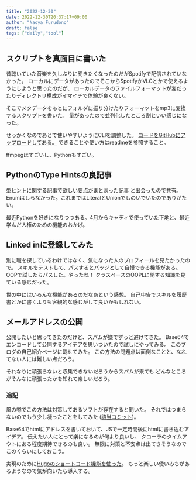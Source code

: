 ```yaml
---
title: "2022-12-30"
date: 2022-12-30T20:37:17+09:00
author: "Naoya Furudono"
draft: false
tags: ["daily","tool"]
---
```


## スクリプトを真面目に書いた

昔聴いていた音楽を久しぶりに聞きたくなったのだがSpotifyで配信されていなかった。
ローカルにデータがあったのでそこからSpotifyかVLCとかで使えるようにしようと思ったのだが、
ローカルデータのファイルフォーマットが変だったりディレクトリ構成がイマイチで体験が良くない。

そこでメタデータをもとにフォルダに振り分けたりフォーマットをmp3に変換するスクリプトを書いた。
量があったので並列化したところ割といい感じになった。

せっかくなのであとで使いやすいようにCLIを調整した。
[コードをGitHubにアップロードしてある。](https://github.com/naoyafurudono/tools/tree/main/structure-music-files)
できることや使い方はreadmeを参照すること。

ffmpegはすごいし、Pythonもすごい。

## PythonのType Hintsの良記事

[型ヒントに関する記事で欲しい要点がまとまった記事](https://engineering.mercari.com/blog/entry/20201105-0a4057b2ba/)
と出会ったので共有。
Enumはしらなかった。これまではLiteralとUnionでしのいでいたのでありがたい。

最近Pythonを好きになりつつある。4月からキャディで使っていた下地と、最近学んだ人権のための機能のおかげ。

## Linked inに登録してみた

別に職を探しているわけではなく、気になった人のプロフィールを見たかったので。
スキルをテストして、パスするとバッジとして自慢できる機能がある。
OOPで試したらパスした。やったね！
クラスベースのOOPLに関する知識を見ている感じだった。

世の中にはいろんな機能があるのだなあという感想。
自己申告でスキルを履歴書とかに書くよりも客観的な感じがして良いかもしれない。

## メールアドレスの公開

公開したいと思ってきたのだけど、スパムが嫌でずっと避けてきた。
Base64でエンコードして公開するアイデアを思いついたので試しにやってみる。
このブログの自己紹介ページに載せてみた。
この方法の問題点は面倒なことと、なれてない人には難しい点だろう。

それなりに頑張らないと収集できないだろうからスパムが来ても
どんなところがそんなに頑張ったかを知れて楽しいだろう。

### 追記

風の噂でこの方法は対策してあるソフトが存在すると聞いた。
それではつまらないのでもう少し凝ったことをしてみた ([該当コミット](https://github.com/naoyafurudono/naoyafurudono.github.io/commit/75ebe1a5ad393523c6244f3aabfeb66e5d28bb68))。

Base64でhtmlにアドレスを書いておいて、JSで一定時間後にhtmlに書き込むアイデア。
伝えたい人にとって楽になるのが何より良いし、
クローラのタイムアウトにある程度期待できるのも良い。
無限に対策と不安点は出てきそうなのでこのくらいにしておこう。

実現のために[Hugoのショートコード機能を使った](https://gohugo.io/content-management/shortcodes/)。
もっと楽しい使いみちがあるようなので気が向いたら導入する。